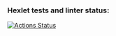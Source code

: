 ### Hexlet tests and linter status:
[![Actions Status](https://github.com/WilhelmYakunin/frontend-project-lvl4/workflows/hexlet-check/badge.svg)](https://github.com/WilhelmYakunin/frontend-project-lvl4/actions)